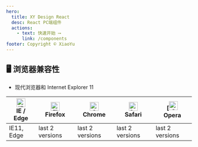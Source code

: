 ```yaml
---
hero:
  title: XY Design React
  desc: React PC端组件
  actions:
    - text: 快速开始 ⟶
      link: /components
footer: Copyright © XiaoYu
---
```


## 🖥 浏览器兼容性

- 现代浏览器和 Internet Explorer 11

| <img src="https://xiaoyu11111.github.io/browser-logos/images/pic_ie.png" alt="IE / Edge" width="24px" height="24px" /><br>IE / Edge | <img src="https://xiaoyu11111.github.io/browser-logos/images/pic_firefox.png" alt="Firefox" width="24px" height="24px" /><br>Firefox | <img src="https://xiaoyu11111.github.io/browser-logos/images/pic_chrome.gif" alt="Chrome" width="24px" height="24px" /><br>Chrome | <img src="https://xiaoyu11111.github.io/browser-logos/images/pic_safari.gif" alt="Safari" width="24px" height="24px" /><br>Safari | [<img src="https://xiaoyu11111.github.io/browser-logos/images/pic_opera.gif" alt="Opera" width="24px" height="24px" /><br>Opera |
| ----------------------------------------------------------------------------------------------------------------------------------- | ------------------------------------------------------------------------------------------------------------------------------------ | --------------------------------------------------------------------------------------------------------------------------------- | --------------------------------------------------------------------------------------------------------------------------------- | ------------------------------------------------------------------------------------------------------------------------------- |
| IE11, Edge                                                                                                                          | last 2 versions                                                                                                                      | last 2 versions                                                                                                                   | last 2 versions                                                                                                                   | last 2 versions                                                                                                                 |

